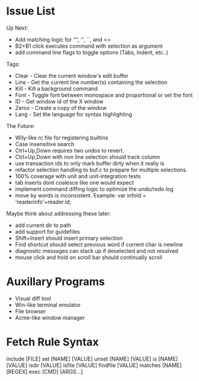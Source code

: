# Issue List

Up Next:

* Add matching logic for "", '', ``, and <>
* B2+B1 click executes command with selection as argument
* add command line flags to toggle options (Tabs, Indent, etc..)

Tags:

* Clear - Clear the current window's edit buffer
* Line - Get the current line number(s) containing the selection
* Kill - Kill a background command
* Font - Toggle font between monospace and proportional or set the font
* ID - Get window id of the X window
* Zerox - Create a copy of the window
* Lang - Set the language for syntax highlighting

The Future:

* Wily-like rc file for registering builtins
* Case insensitive search
* Ctrl+Up,Down requires two undos to revert.
* Ctrl+Up,Down with non line selection should track column
* use transaction ids to only mark buffer dirty when it really is
* refactor selection handling to buf.c to prepare for multiple selections.
* 100% coverage with unit and unit-integration tests
* tab inserts dont coalesce like one would expect
* implement command diffing logic to optimize the undo/redo log
* move by words is inconsistent. Example:
    var infoId = 'readerinfo'+reader.id;

Maybe think about addressing these later:

* add current dir to path
* add support for guidefiles
* Shift+Insert should insert primary selection
* Find shortcut should select previous word if current char is newline
* diagnostic messages can stack up if deselected and not resolved
* mouse click and hold on scroll bar should continually scroll

# Auxillary Programs

* Visual diff tool
* Win-like terminal emulator
* File browser
* Acme-like window manager

# Fetch Rule Syntax

include [FILE]
set [NAME] [VALUE]
unset [NAME] [VALUE]
is [NAME] [VALUE]
isdir [VALUE]
isfile [VALUE]
findfile [VALUE]
matches [NAME] [REGEX]
exec [CMD] [ARGS...]

